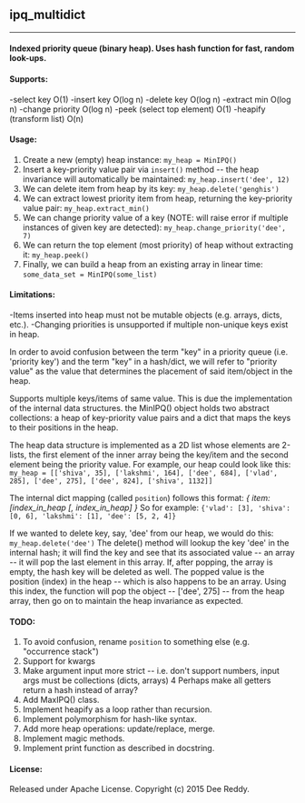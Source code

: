 ## ipq_multidict
----------------------------

#### Indexed priority queue (binary heap). Uses hash function for fast, random look-ups.

#### Supports:
-select key 				O(1)
-insert key 				O(log n)
-delete key 				O(log n)
-extract min 				O(log n)
-change priority    		O(log n)
-peek (select top element)  O(1)
-heapify (transform list)   O(n)

#### Usage:
1) Create a new (empty) heap instance:
`my_heap = MinIPQ()`
2) Insert a key-priority value pair via `insert()` method -- the heap
invariance will automatically be maintained:
`my_heap.insert('dee', 12)`
3) We can delete item from heap by its key:
`my_heap.delete('genghis')`
4) We can extract lowest priority item from heap, returning the key-priority
value pair:
`my_heap.extract_min()`
5) We can change priority value of a key (NOTE: will raise error if multiple
instances of given key are detected):
`my_heap.change_priority('dee', 7)`
6) We can return the top element (most priority) of heap without extracting it:
`my_heap.peek()`
7) Finally, we can build a heap from an existing array in linear time:
`some_data_set = MinIPQ(some_list)`

#### Limitations:
-Items inserted into heap must not be mutable objects (e.g. arrays,
dicts, etc.).
-Changing priorities is unsupported if multiple non-unique keys exist in heap.

In order to avoid confusion between the term "key" in a priority queue (i.e.
'priority key') and the term "key" in a hash/dict, we will refer to "priority
value" as the value that determines the placement of said item/object in the
heap.

Supports multiple keys/items of same value. This is due the implementation of
the internal data structures. the MinIPQ() object holds two abstract
collections: a heap of key-priority value pairs and a dict that maps the keys
to their positions in the heap.

The heap data structure is implemented as a 2D list whose elements are 2-lists,
the first element of the inner array being the key/item and the second element
being the priority value. For example, our heap could look like this:
`my_heap = [['shiva', 35], ['lakshmi', 164], ['dee', 684], ['vlad', 285], ['dee', 275], ['dee', 824], ['shiva', 1132]]`

The internal dict mapping (called `position`) follows this format:
_{ item: [index_in_heap [, index_in_heap] }_
So for example:
`{'vlad': [3], 'shiva': [0, 6], 'lakshmi': [1], 'dee': [5, 2, 4]}`

If we wanted to delete key, say, 'dee' from our heap, we would do this:
`my_heap.delete('dee')`
The delete() method will lookup the key 'dee' in the internal hash; it will
find the key and see that its associated value -- an array -- it will pop the
last element in this array. If, after popping, the array is empty, the hash key
will be deleted as well. The popped value is the position (index) in the heap
-- which is also happens to be an array. Using this index, the function will
pop the object -- ['dee', 275] -- from the heap array, then go on to maintain
the heap invariance as expected.

#### TODO:
1)  To avoid confusion, rename `position` to something else (e.g.
    "occurrence stack")
2)  Support for kwargs
3)  Make argument input more strict -- i.e. don't support numbers, input args
    must be collections (dicts, arrays)
4   Perhaps make all getters return a hash instead of array?
5)  Add MaxIPQ() class.
6)  Implement heapify as a loop rather than recursion.
7)  Implement polymorphism for hash-like syntax.
8)  Add more heap operations: update/replace, merge.
9)  Implement magic methods.
10) Implement print function as described in docstring.

#### License:
Released under Apache License. Copyright (c) 2015 Dee Reddy.